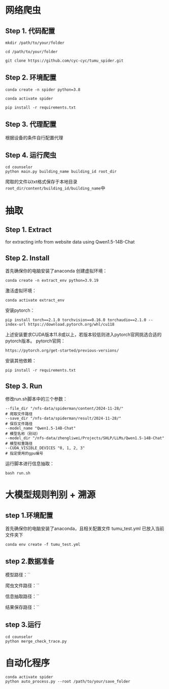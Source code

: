 # 网络爬虫

## **Step 1. 代码配置** 

```
mkdir /path/to/your/folder

cd /path/to/your/folder

git clone https://github.com/cyc-cyc/tumu_spider.git
```

## **Step 2. 环境配置**

```
conda create -n spider python=3.8

conda activate spider

pip install -r requirements.txt
```

## **Step 3. 代理配置**

根据设备的条件自行配置代理

## **Step 4. 运行爬虫**
```
cd counselor
python main.py building_name building_id root_dir
```

爬取的文件以txt格式保存于本地目录`root_dir/content/building_id/building_name`中


# 抽取
## Step 1. Extract
for extracting info from website data using Qwen1.5-14B-Chat

## Step 2. Install
首先确保你的电脑安装了anaconda
创建虚拟环境：
```shell script
conda create -n extract_env python=3.9.19
```

激活虚拟环境：
```shell script
conda activate extract_env
```

安装pytorch：
```shell script
pip install torch==2.1.0 torchvision==0.16.0 torchaudio==2.1.0 --index-url https://download.pytorch.org/whl/cu118
```

上述安装要求CUDA版本11.8或以上，若版本较低则进入pytorch官网挑选合适的pytorch版本。
pytorch官网：
```shell script
https://pytorch.org/get-started/previous-versions/
```

安装其他依赖：
```shell script
pip install -r requirements.txt
```

## Step 3. Run
修改run.sh脚本中的三个参数：
```shell script
--file_dir "/nfs-data/spiderman/content/2024-11-28/"                    # 爬取文件路径
--save_dir "/nfs-data/spiderman/result/2024-11-28/"                     # 保存文件路径
--model_name "Qwen1.5-14B-Chat"                                         # 模型名称（别动）
--model_dir "/nfs-data/zhengliwei/Projects/SHLP/LLMs/Qwen1.5-14B-Chat"  # 模型权重路径
--CUDA_VISIBLE_DEVICES "0, 1, 2, 3"                                     # 指定使用的gpu编号
```

运行脚本进行信息抽取：
```shell script
bash run.sh
```

# 大模型规则判别 + 溯源
## **step 1.环境配置**
首先确保你的电脑安装了anaconda，且相关配置文件 tumu_test.yml 已放入当前文件夹下
```
conda env create -f tumu_test.yml
```

## **step 2.数据准备**

模型路径：``

爬虫文件路径：``

信息抽取路径：``

结果保存路径：``
 
## **step 3.运行**
```
cd counselor
python merge_check_trace.py
```

# 自动化程序
```
conda activate spider
python auto_process.py --root /path/to/your/save_folder
```
